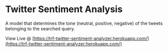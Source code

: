 # Twitter Sentiment Analysis

A model that determines the tone (neutral, positive, negative) of the tweets belonging to the searched query.

View Live @ [https://trf-twitter-sentiment-analyzer.herokuapp.com/](https://trf-twitter-sentiment-analyzer.herokuapp.com/)

